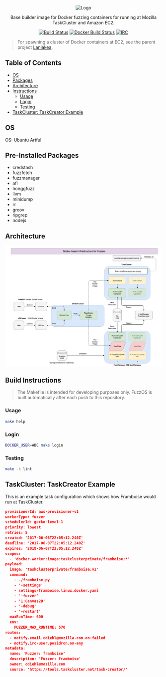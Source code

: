 <p align="center">
  <img src="https://github.com/posidron/posidron.github.io/raw/master/static/images/fuzzos.png" alt="Logo" />
</p>

<p align="center">
Base builder image for Docker fuzzing containers for running at Mozilla TaskCluster and Amazon EC2.
</p>

<p align="center">
  <a href="https://travis-ci.org/MozillaSecurity/fuzzos"><img src="https://api.travis-ci.org/MozillaSecurity/fuzzos.svg?branch=master" alt="Build Status"></a>
  <a href="https://hub.docker.com"><img src="https://img.shields.io/docker/build/mozillasecurity/fuzzos.svg" alt="Docker Build Status"></a>
  <a href="https://www.irccloud.com/invite?channel=%23fuzzing&amp;hostname=irc.mozilla.org&amp;port=6697&amp;ssl=1"><img src="https://img.shields.io/badge/IRC-%23fuzzing-1e72ff.svg?style=flat" alt="IRC"></a>
</p>


> For spawning a cluster of Docker containers at EC2, see the parent project <a href="https://github.com/MozillaSecurity/laniakea/">Laniakea</a>.


<h2>Table of Contents</h2>

* [OS](#OS)
* [Packages](#Packages)
* [Architecture](#Architecture)
* [Instructions](#BuildInstructions)
  * [Usage](#Usage)
  * [Login](#Login)
  * [Testing](#Testing)
* [TaskCluster: TaskCreator Example](#TaskClusterTaskCreator)


<a name="OS"><h2>OS</h2></a>

OS: Ubuntu Artful

<a name="Packages"><h2>Pre-Installed Packages</h2></a>

* credstash
* fuzzfetch
* fuzzmanager
* afl
* honggfuzz
* llvm
* minidump
* rr
* grcov
* ripgrep
* nodejs

<a name="Architecture"><h2>Architecture</h2></a>

<p align="center">
  <a href="assets/overview.png"><img src="assets/overview.png"></a>
</p>


<a name="BuildInstructions"><h2>Build Instructions</h2></a>

> The Makefile is intended for developing purposes only. FuzzOS is built automatically after each push to this repository.

<a name="Usage"><h3>Usage</h3></a>

```bash
make help
```

<a name="Login"><h3>Login</h3></a>

```bash
DOCKER_USER=ABC make login
```

<a name="Testing"><h3>Testing</h3></a>

```bash
make -k lint
```


<a name="TaskClusterTaskCreator"><h2>TaskCluster: TaskCreator Example</h2></a>

This is an example task configuration which shows how Framboise would run at TaskCluster.

```json
provisionerId: aws-provisioner-v1
workerType: fuzzer
schedulerId: gecko-level-1
priority: lowest
retries: 5
created: '2017-06-06T22:05:12.240Z'
deadline: '2017-06-07T22:05:12.240Z'
expires: '2018-06-07T22:05:12.240Z'
scopes:
  - 'docker-worker:image:taskclusterprivate/framboise:*'
payload:
  image: 'taskclusterprivate/framboise:v1'
  command:
    - ./framboise.py
    - '-settings'
    - settings/framboise.linux.docker.yaml
    - '-fuzzer'
    - '1:Canvas2D'
    - '-debug'
    - '-restart'
  maxRunTime: 600
  env:
    FUZZER_MAX_RUNTIME: 570
routes:
  - notify.email.cdiehl@mozilla.com.on-failed
  - notify.irc-user.posidron.on-any
metadata:
  name: 'Fuzzer: framboise'
  description: 'Fuzzer: framboise'
  owner: cdiehl@mozilla.com
  source: 'https://tools.taskcluster.net/task-creator/'
```
